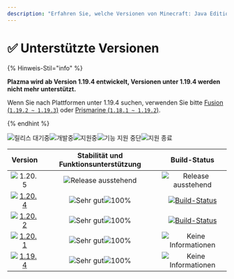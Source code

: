 ```yaml
---
description: "Erfahren Sie, welche Versionen von Minecraft: Java Edition von Plazma unterstützt werden."
---
```


# ✅ Unterstützte Versionen

{% Hinweis-Stil="info" %}

**Plazma wird ab Version 1.19.4 entwickelt, Versionen unter 1.19.4 werden nicht mehr unterstützt.**

Wenn Sie nach Plattformen unter 1.19.4 suchen, verwenden Sie bitte [Fusion (`1.19.2 ~ 1.19.3`)](https://github.com/RuinedTechnologyUnify/Fusion) oder [Prismarine (`1.18.1 ~ 1.19.2`)](https://github.com/PrismarineTeam/Prismarine).

{% endhint %}

[wtr]: https://badge.plazmamc.org/0/릴리스%20대기중
[ukn]: https://badge.plazmamc.org/0/Keine%20Informationen
[vgd]: https://badge.plazmamc.org/1/Sehr%20gut
[100]: https://badge.plazmamc.org/percent/100

![릴리스 대기중][wtr]![개발중](https://badge.plazmamc.org/1/개발중)![지원중](https://badge.plazmamc.org/2/지원중)![기능 지원 중단](https://badge.plazmamc.org/6/기능%20지원%20중단)![지원 종료](https://badge.plazmamc.org/4/지원%20종료)

|                                      Version                                      | Stabilität    und    Funktionsunterstützung |                                              Build-Status                                             |
| :-------------------------------------------------------------------------------: | :-----------------------------------------: | :---------------------------------------------------------------------------------------------------: |
|                   ![1.20.5](https://badge.plazmamc.org/0/1.20.5)                  |          ![Release ausstehend][wtr]         |                                       ![Release ausstehend][wtr]                                      |
| [![1.20.4](https://badge.plazmamc.org/2/1.20.4)](https://git.plazmamc.org/1.20.4) |         ![Sehr gut][vgd]![100%][100]        | [![Build-Status](https://build.plazmamc.org/1.20.4)](https://build.plazmamc.org/1.20.4?redirect=true) |
| [![1.20.2](https://badge.plazmamc.org/6/1.20.2)](https://git.plazmamc.org/1.20.2) |         ![Sehr gut][vgd]![100%][100]        | [![Build-Status](https://build.plazmamc.org/1.20.2)](https://build.plazmamc.org/1.20.2?redirect=true) |
| [![1.20.1](https://badge.plazmamc.org/4/1.20.1)](https://git.plazmamc.org/1.20.1) |         ![Sehr gut][vgd]![100%][100]        |                                      ![Keine Informationen][ukn]                                      |
| [![1.19.4](https://badge.plazmamc.org/4/1.19.4)](https://git.plazmamc.org/1.19.4) |         ![Sehr gut][vgd]![100%][100]        |                                      ![Keine Informationen][ukn]                                      |
